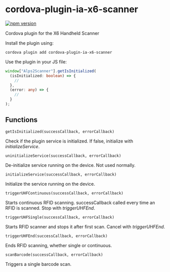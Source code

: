 # cordova-plugin-ia-x6-scanner

[![npm version](https://badge.fury.io/js/cordova-plugin-ia-x6-scanner.png)](https://www.npmjs.com/package/cordova-plugin-ia-x6-scanner)

Cordova plugin for the X6 Handheld Scanner

Install the plugin using:

```
cordova plugin add cordova-plugin-ia-x6-scanner
```

Use the plugin in your JS file:

```typescript
window["Alps2Scanner"].getIsInitialized(
  (isInitialized: boolean) => {
    //
  },
  (error: any) => {
    //
  }
);
```

## Functions

`getIsInitialized(successCallback, errorCallback)`

Check if the plugin service is initialized. If false, initialize with _initializeService_.

`uninitializeService(successCallback, errorCallback)`

De-initialize service running on the device. Not used normally.

`initializeService(successCallback, errorCallback)`

Initialize the service running on the device.

`triggerUHFContinuous(successCallback, errorCallback)`

Starts continuous RFID scanning. successCallback called every time an RFID is scanned. Stop with _triggerUHFEnd_.

`triggerUHFSingle(successCallback, errorCallback)`

Starts RFID scanner and stops it after first scan. Cancel with _triggerUHFEnd_.

`triggerUHFEnd(successCallback, errorCallback)`

Ends RFID scanning, whether single or continuous.

`scanBarcode(successCallback, errorCallback)`

Triggers a single barcode scan.
